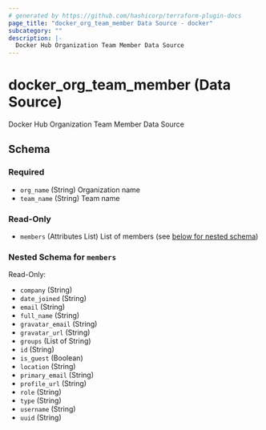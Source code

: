 ```yaml
---
# generated by https://github.com/hashicorp/terraform-plugin-docs
page_title: "docker_org_team_member Data Source - docker"
subcategory: ""
description: |-
  Docker Hub Organization Team Member Data Source
---
```


# docker_org_team_member (Data Source)

Docker Hub Organization Team Member Data Source



<!-- schema generated by tfplugindocs -->
## Schema

### Required

- `org_name` (String) Organization name
- `team_name` (String) Team name

### Read-Only

- `members` (Attributes List) List of members (see [below for nested schema](#nestedatt--members))

<a id="nestedatt--members"></a>
### Nested Schema for `members`

Read-Only:

- `company` (String)
- `date_joined` (String)
- `email` (String)
- `full_name` (String)
- `gravatar_email` (String)
- `gravatar_url` (String)
- `groups` (List of String)
- `id` (String)
- `is_guest` (Boolean)
- `location` (String)
- `primary_email` (String)
- `profile_url` (String)
- `role` (String)
- `type` (String)
- `username` (String)
- `uuid` (String)
